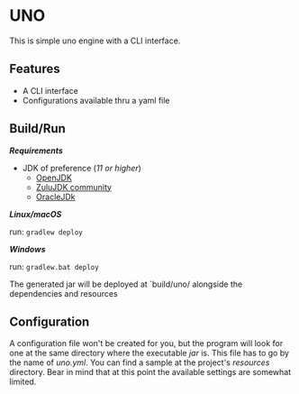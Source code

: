 # UNO

This is simple uno engine with a CLI interface.

## Features
* A CLI interface
* Configurations available thru a yaml file

## Build/Run

***Requirements***

* JDK of preference (_11 or higher_)
  * [OpenJDK](https://openjdk.java.net/)
  * [ZuluJDK community](https://www.azul.com/downloads/zulu-community/?architecture=x86-64-bit&package=jdk)
  * [OracleJDk](https://www.oracle.com/java/technologies/javase-downloads.html)


***Linux/macOS***

run: `gradlew deploy`

***Windows***

run: `gradlew.bat deploy`

The generated jar will be deployed at `build/uno/ alongside the dependencies 
and resources 

## Configuration
A configuration file won't be created for you, but the program will look for one
at the same directory where the executable _jar_ is. This file has to go by the
name of _uno.yml_. You can find a sample at the project's _resources_ directory.
Bear in mind that at this point the available settings are somewhat limited.
